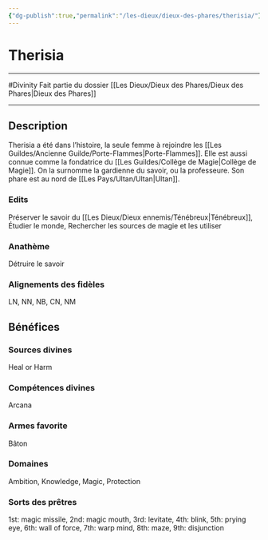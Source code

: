 ```yaml
---
{"dg-publish":true,"permalink":"/les-dieux/dieux-des-phares/therisia/"}
---
```


# Therisia
---
#Divinity 
Fait partie du dossier [[Les Dieux/Dieux des Phares/Dieux des Phares\|Dieux des Phares]]

-------
## Description
Therisia a été dans l’histoire, la seule femme à rejoindre les [[Les Guildes/Ancienne Guilde/Porte-Flammes\|Porte-Flammes]]. Elle est aussi connue comme la fondatrice du [[Les Guildes/Collège de Magie\|Collège de Magie]]. On la surnomme la gardienne du savoir, ou la professeure.
Son phare est au nord de [[Les Pays/Ultan/Ultan\|Ultan]].
### Edits
Préserver le savoir du [[Les Dieux/Dieux ennemis/Ténébreux\|Ténébreux]], Étudier le monde, Rechercher les sources de magie et les utiliser
### Anathème
Détruire le savoir
### Alignements des fidèles
LN, NN, NB, CN, NM
## Bénéfices
### Sources divines
Heal or Harm
### Compétences divines
Arcana
### Armes favorite
Bâton
### Domaines
Ambition, Knowledge, Magic, Protection
### Sorts des prêtres
1st: magic missile, 2nd: magic mouth, 3rd: levitate, 4th: blink, 5th: prying eye, 6th: wall of force, 7th: warp mind, 8th: maze, 9th: disjunction